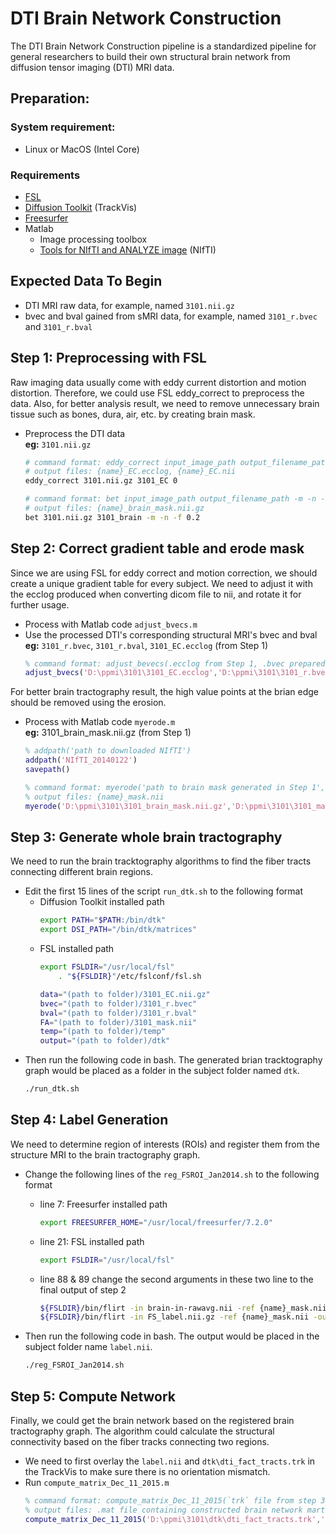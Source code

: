 # DTI Brain Network Construction
The DTI Brain Network Construction pipeline is a standardized pipeline for general researchers to build their own structural brain network from diffusion tensor imaging (DTI) MRI data. 
## Preparation:
### System requirement:
- Linux or MacOS (Intel Core)
### Requirements
- [FSL](https://fsl.fmrib.ox.ac.uk/fsl/fslwiki/FSL)
- [Diffusion Toolkit](http://trackvis.org/) (TrackVis)
- [Freesurfer](https://surfer.nmr.mgh.harvard.edu/fswiki/DownloadAndInstall) 
- Matlab
  - Image processing toolbox
  - [Tools for NIfTI and ANALYZE image](https://www.mathworks.com/matlabcentral/fileexchange/8797-tools-for-nifti-and-analyze-image) (NIfTI)
## Expected Data To Begin
- DTI MRI raw data, for example, named `3101.nii.gz`
- bvec and bval gained from sMRI data, for example, named `3101_r.bvec` and `3101_r.bval`
## Step 1: Preprocessing with FSL
Raw imaging data usually come with eddy current distortion and motion distortion. Therefore, we could use FSL eddy_correct to preprocess the data. Also, for better analysis result, we need to remove unnecessary brain tissue such as bones, dura, air, etc. by creating brain mask.
- Preprocess the DTI data  
**eg:** `3101.nii.gz`
    ```bash
    # command format: eddy_correct input_image_path output_filename_path index
    # output files: {name}_EC.ecclog, {name}_EC.nii
    eddy_correct 3101.nii.gz 3101_EC 0

    # command format: bet input_image_path output_filename_path -m -n -f 0.2
    # output files: {name}_brain_mask.nii.gz
    bet 3101.nii.gz 3101_brain -m -n -f 0.2
    ```
## Step 2: Correct gradient table and erode mask
Since we are using FSL for eddy correct and motion correction, we should create a unique gradient table for every subject. We need to adjust it with the ecclog produced when converting dicom file to nii, and rotate it for further usage.
<!-- If you have used the FSL GUI for eddy and movement correction (and not ‘eddy’ or ‘dtipreprocess’), then you will need, for each subject, to create individualised gradient tables
(.bvec) based on the ecclog (called “data.ecclog”, which is an output file after correction is
complete in FSL), as suggested by Leemans and Jones (2009) and Rohde et al. (2004). To do
this, type in the following fdt_rotate_bvecs command
http://jeromemallershandbookofstructuralbrainmrianalysis.yolasite.com/resources/Jeromes_Structural_MRI_analysis_handbook_April2017_Part1.pdf -->
- Process with Matlab code `adjust_bvecs.m`  
- Use the processed DTI's corresponding structural MRI's bvec and bval  
**eg:** `3101_r.bvec`, `3101_r.bval`, `3101_EC.ecclog` (from Step 1)
    ```matlab
    % command format: adjust_bevecs(.ecclog from Step 1, .bvec prepared, output adjusted {name}.bevc)
    adjust_bvecs('D:\ppmi\3101\3101_EC.ecclog','D:\ppmi\3101\3101_r.bvec','D:\ppmi\3101\3101_adjs.bvec')
    ```

For better brain tractography result, the high value points at the brian edge should be removed using the erosion.
<!-- https://brainvisa.info/axon/en/processes/AnaT1toBrainMask.html -->
- Process with Matlab code `myerode.m`  
**eg:** 3101_brain_mask.nii.gz (from Step 1)  
    ```matlab
    % addpath('path to downloaded NIfTI')
    addpath('NIfTI_20140122')
    savepath()

    % command format: myerode('path to brain mask generated in Step 1','output brain mask path')
    % output files: {name}_mask.nii
    myerode('D:\ppmi\3101\3101_brain_mask.nii.gz','D:\ppmi\3101\3101_mask.nii')
    ```

## Step 3: Generate whole brain tractography
We need to run the brain tracktography algorithms to find the fiber tracts connecting different brain regions.
- Edit the first 15 lines of the script `run_dtk.sh` to the following format
    - Diffusion Toolkit installed path
        ```bash
        export PATH="$PATH:/bin/dtk"
        export DSI_PATH="/bin/dtk/matrices"
        ```
    - FSL installed path
        ```bash
        export FSLDIR="/usr/local/fsl"
            . "${FSLDIR}"/etc/fslconf/fsl.sh

        data="(path to folder)/3101_EC.nii.gz"
        bvec="(path to folder)/3101_r.bvec"
        bval="(path to folder)/3101_r.bval"
        FA="(path to folder)/3101_mask.nii"
        temp="(path to folder)/temp"
        output="(path to folder)/dtk"
        ```
- Then run the following code in bash. The generated brian tracktography graph would be placed as a folder in the subject folder named `dtk`. 
    ```bash
    ./run_dtk.sh
    ```
    
## Step 4: Label Generation
We need to determine region of interests (ROIs) and register them from the structure MRI to the brain tractography graph.
- Change the following lines of the `reg_FSROI_Jan2014.sh` to the following format

    - line 7:        Freesurfer installed path
        ```bash
        export FREESURFER_HOME="/usr/local/freesurfer/7.2.0"
        ```

    - line 21:       FSL installed path
        ```bash
        export FSLDIR="/usr/local/fsl"
        ```

    - line 88 & 89  change the second arguments in these two line to the final output of step 2
        ```bash
        ${FSLDIR}/bin/flirt -in brain-in-rawavg.nii -ref {name}_mask.nii -out brain-in-DTI.nii.gz -omat TM.mat -cost corratio -dof 12  -interp nearestneighbour
        ${FSLDIR}/bin/flirt -in FS_label.nii.gz -ref {name}_mask.nii -out label.nii.gz -applyxfm -init TM.mat -interp nearestneighbour
        ```
- Then run the following code in bash. The output would be placed in the subject folder name `label.nii`.
    ```bash
    ./reg_FSROI_Jan2014.sh
    ```
## Step 5: Compute Network
Finally, we could get the brain network based on the registered brain tractography graph. The algorithm could calculate the structural connectivity based on the fiber tracks connecting two regions.
- We need to first overlay the `label.nii` and `dtk\dti_fact_tracts.trk` in the TrackVis to make sure there is no orientation mismatch.
- Run `compute_matrix_Dec_11_2015.m`
    ```matlab
    % command format: compute_matrix_Dec_11_2015(`trk` file from step 3,`label.nii` from step 4, output path, threshold)
    % output files: .mat file containing constructed brain network martrix
    compute_matrix_Dec_11_2015('D:\ppmi\3101\dtk\dti_fact_tracts.trk','D:\ppmi\3101\label.nii','D:\ppmi\3101\3101.mat',5)
    ```
